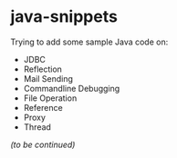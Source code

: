 # java-snippets
Trying to add some sample Java code on:
- JDBC
- Reflection
- Mail Sending
- Commandline Debugging
- File Operation
- Reference
- Proxy
- Thread

*(to be continued)*
